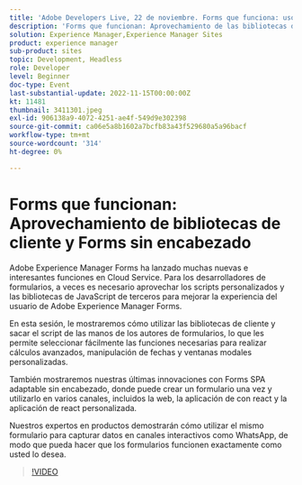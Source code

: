 ```yaml
---
title: 'Adobe Developers Live, 22 de noviembre. Forms que funciona: uso de bibliotecas de cliente y Forms sin encabezado'
description: 'Forms que funcionan: Aprovechamiento de las bibliotecas de clientes y los formularios sin encabezadoAdobe Experience Manager Forms ha lanzado muchas funciones nuevas e interesantes en Cloud Service. Para los desarrolladores de formularios, a veces es necesario aprovechar los scripts personalizados y las bibliotecas JavaScript de terceros para mejorar la experiencia del usuario de Adobe Experience Manager Forms.En esta sesión, le mostraremos cómo utilizar las bibliotecas de cliente y sacar los scripts de las manos de los autores de formularios, lo que les permite seleccionar fácilmente las funciones necesarias para realizar cálculos avanzados, manipulación de fechas y ventanas modales personalizadas.También mostraremos nuestras últimas innovaciones con Forms SPA adaptable sin encabezado, donde puede crear un formulario una vez y utilizarlo en varios canales, incluidos la web, la aplicación mediante react y personalizar la aplicación.Nuestros expertos en productos mostrarán cómo utilizar el mismo formulario para capturar datos en canales interactivos como WhatsApp - para que pueda hacer que los formularios funcionen exactamente como usted lo desea.'
solution: Experience Manager,Experience Manager Sites
product: experience manager
sub-product: sites
topic: Development, Headless
role: Developer
level: Beginner
doc-type: Event
last-substantial-update: 2022-11-15T00:00:00Z
kt: 11481
thumbnail: 3411301.jpeg
exl-id: 906138a9-4072-4251-ae4f-549d9e302398
source-git-commit: ca06e5a8b1602a7bcfb83a43f529680a5a96bacf
workflow-type: tm+mt
source-wordcount: '314'
ht-degree: 0%

---
```


# Forms que funcionan: Aprovechamiento de bibliotecas de cliente y Forms sin encabezado

Adobe Experience Manager Forms ha lanzado muchas nuevas e interesantes funciones en Cloud Service. Para los desarrolladores de formularios, a veces es necesario aprovechar los scripts personalizados y las bibliotecas de JavaScript de terceros para mejorar la experiencia del usuario de Adobe Experience Manager Forms.

En esta sesión, le mostraremos cómo utilizar las bibliotecas de cliente y sacar el script de las manos de los autores de formularios, lo que les permite seleccionar fácilmente las funciones necesarias para realizar cálculos avanzados, manipulación de fechas y ventanas modales personalizadas.

También mostraremos nuestras últimas innovaciones con Forms SPA adaptable sin encabezado, donde puede crear un formulario una vez y utilizarlo en varios canales, incluidos la web, la aplicación de con react y la aplicación de react personalizada.

Nuestros expertos en productos demostrarán cómo utilizar el mismo formulario para capturar datos en canales interactivos como WhatsApp, de modo que pueda hacer que los formularios funcionen exactamente como usted lo desea.

>[!VIDEO](https://video.tv.adobe.com/v/3411301/?quality=12&learn=on)
